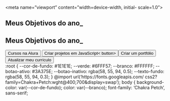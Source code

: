 <!DOCTYPE html>
<html lang=”pt-br”>
<head>
<meta charset=”UTF-8”>

<meta name=”viewport” content=”width=device-width, initial-
scale=1.0”>

<title>Meus objetivos do ano</title>
</head>
<body>
</body>
</html>
<body>
<section class=”conteudo-principal”></section>
<h2 class=”titulo-principal”>Meus Objetivos do ano_</h2>
</body>
<body>
<section class=”conteudo-principal”></section>
<h2 class=”titulo-principal”>Meus Objetivos do ano_</h2>
<div class=”botoes”>
<button class=”botao”>Cursos na Alura</button>
<button class=”botao”>Criar projetos em JavaScript<
button>
<button class=”botao”>Criar um portfólio</button>
<button class=”botao”>Atualizar meu currículo</button>
</div>
</body>
<head>
<meta charset=”UTF-8”>
<meta name=”viewport” content=”width=device-width,
initial-scale=1.0”>
<title>Meus objetivos do ano</title>
<link rel=”stylesheet” href=”style.css”>
</head>
:root { --cor-de-fundo: #1E1E1E; --verde: #6FFF57; --branco: #FFFFFF; --botao-ativo: #3A375E; --botao-inativo: rgba(58, 55, 94, 0.5); --texto-fundo: rgba(58, 55, 94, 0.3); }
@import url(‘https://fonts.googleapis.com/ css2?family=Chakra+Petch:wght@400;700&display=swap’);
body {
background-color: var(--cor-de-fundo);
color: var(--branco); font-family: ‘Chakra Petch’, sans-serif;
